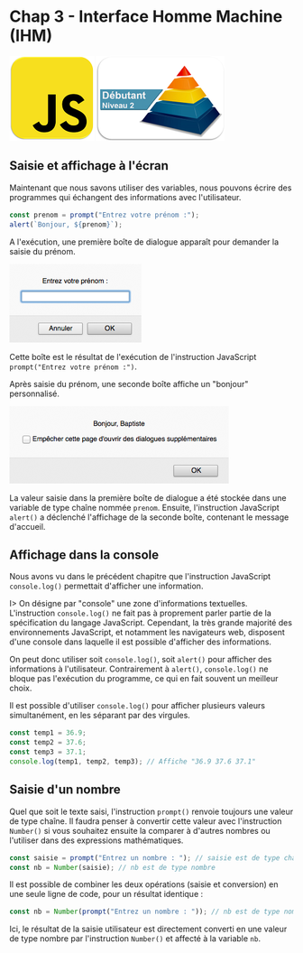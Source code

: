 Chap 3 - Interface Homme Machine (IHM)
======================================

![JavascriptLogo](images/Logo-JS_150px.png)
![Niveau1Logo](images/Logo-N2_150px.png)

Saisie et affichage à l'écran
-----------------------------

Maintenant que nous savons utiliser des variables, nous pouvons écrire
des programmes qui échangent des informations avec l'utilisateur.

``` js
const prenom = prompt("Entrez votre prénom :");
alert(`Bonjour, ${prenom}`);
```

A l'exécution, une première boîte de dialogue apparaît pour demander la
saisie du prénom.

![Résultat de l'exécution](images/08-01.png)

Cette boîte est le résultat de l'exécution de l'instruction JavaScript
`prompt("Entrez votre prénom :")`.

Après saisie du prénom, une seconde boîte affiche un "bonjour"
personnalisé.

![Résultat de l'exécution](images/08-02.png)

La valeur saisie dans la première boîte de dialogue a été stockée dans
une variable de type chaîne nommée `prenom`. Ensuite, l'instruction
JavaScript `alert()` a déclenché l'affichage de la seconde boîte,
contenant le message d'accueil.

Affichage dans la console
-------------------------

Nous avons vu dans le précédent chapitre que l'instruction JavaScript
`console.log()` permettait d'afficher une information.

I&gt; On désigne par "console" une zone d'informations textuelles.
L'instruction `console.log()` ne fait pas à proprement parler partie de
la spécification du langage JavaScript. Cependant, la très grande
majorité des environnements JavaScript, et notamment les navigateurs
web, disposent d'une console dans laquelle il est possible d'afficher
des informations.

On peut donc utiliser soit `console.log()`, soit `alert()` pour afficher
des informations à l'utilisateur. Contrairement à `alert()`,
`console.log()` ne bloque pas l'exécution du programme, ce qui en fait
souvent un meilleur choix.

Il est possible d'utiliser `console.log()` pour afficher plusieurs
valeurs simultanément, en les séparant par des virgules.

``` js
const temp1 = 36.9;
const temp2 = 37.6;
const temp3 = 37.1;
console.log(temp1, temp2, temp3); // Affiche "36.9 37.6 37.1"
```

Saisie d'un nombre
------------------

Quel que soit le texte saisi, l'instruction `prompt()` renvoie toujours
une valeur de type chaîne. Il faudra penser à convertir cette valeur
avec l'instruction `Number()` si vous souhaitez ensuite la comparer à
d'autres nombres ou l'utiliser dans des expressions mathématiques.

``` js
const saisie = prompt("Entrez un nombre : "); // saisie est de type chaîne
const nb = Number(saisie); // nb est de type nombre
```

Il est possible de combiner les deux opérations (saisie et conversion)
en une seule ligne de code, pour un résultat identique :

``` js
const nb = Number(prompt("Entrez un nombre : ")); // nb est de type nombre
```

Ici, le résultat de la saisie utilisateur est directement converti en
une valeur de type nombre par l'instruction `Number()` et affecté à la
variable `nb`.
